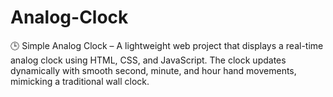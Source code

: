 # Analog-Clock
🕒 Simple Analog Clock – A lightweight web project that displays a real-time analog clock using HTML, CSS, and JavaScript. The clock updates dynamically with smooth second, minute, and hour hand movements, mimicking a traditional wall clock.
